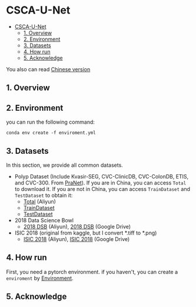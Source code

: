 # CSCA-U-Net

* [CSCA-U-Net](#csca-u-net)
   * [1. Overview](#1-overview)
   * [2. Environment](#2-environment)
   * [3. Datasets](#3-datasets)
   * [4. How run](#4-how-run)
   * [5. Acknowledge](#5-acknowledge)

You also can read [Chinese version](docs/README-CN.md)
## 1. Overview



## 2. Environment

you can run the following command:
```shell
conda env create -f enviroment.yml
```

## 3. Datasets

In this section, we provide all common datasets. 

- Polyp Dataset (Include Kvasir-SEG, CVC-ClinicDB, CVC-ColonDB, ETIS, and CVC-300. From [PraNet](https://github.com/DengPingFan/PraNet)). If you are in China, you can access `Total` to download it. If you are not in China, you can access `TrainDataset` and `TestDataset` to obtain it:
  - [Total](http://little-shu.com:5244/Aliyun/Datasets/Polyp%205%20Datasets.zip) (Aliyun)
  - [TrainDataset](https://drive.google.com/file/d/1lODorfB33jbd-im-qrtUgWnZXxB94F55/view?usp=sharing)
  - [TestDataset](https://drive.google.com/file/d/1lODorfB33jbd-im-qrtUgWnZXxB94F55/view?usp=sharing)
- 2018 Data Science Bowl
  - [2018 DSB](http://little-shu.com:5244/Aliyun/Datasets/bowl.zip) (Aliyun), [2018 DSB](https://drive.google.com/file/d/1IWoWItLWvj1r2SbJWfBQTyPI0AngEwbb/view?usp=share_link) (Google Drive)
- ISIC 2018 (original from kaggle, but I convert *.tiff to *.png)
  - [ISIC 2018](http://little-shu.com:5244/Aliyun/Datasets/ISCI2018.zip) (Aliyun), [ISIC 2018](https://drive.google.com/file/d/1qSNXHtV526yLLVyayOsA3bSA9LSSPBrQ/view?usp=share_link) (Google Drive)

## 4. How run

First, you need a pytorch environment. if you haven't, you can create a `enviroment` by [Environment](#2-Environment). 

## 5. Acknowledge


